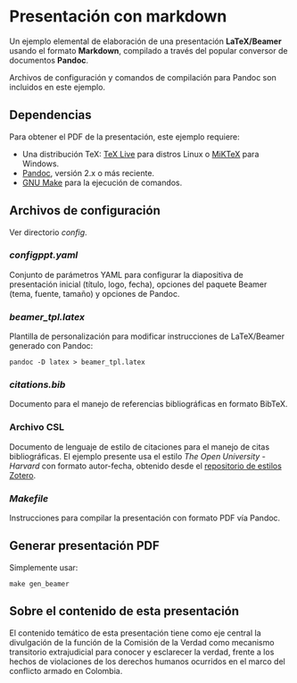 # Presentación con markdown
Un ejemplo elemental de elaboración de una presentación
**LaTeX/Beamer** usando el formato **Markdown**, compilado a través
del popular conversor de documentos **Pandoc**.

Archivos de configuración y comandos de compilación para Pandoc son
incluidos en este ejemplo.

## Dependencias
Para obtener el PDF de la presentación, este ejemplo requiere:

- Una distribución TeX: [TeX Live](https://tug.org/texlive/) para
  distros Linux o [MiKTeX](https://miktex.org/) para Windows.
- [Pandoc](https://pandoc.org/), versión 2.x o más reciente.
- [GNU Make](https://www.gnu.org/software/make/) para la ejecución de
  comandos.

## Archivos de configuración
Ver directorio _config_.

### _configppt.yaml_
Conjunto de parámetros YAML para configurar la diapositiva de
presentación inicial (título, logo, fecha), opciones del paquete
Beamer (tema, fuente, tamaño) y opciones de Pandoc.

### _beamer_tpl.latex_
Plantilla de personalización para modificar instrucciones de
LaTeX/Beamer generado con Pandoc:

	pandoc -D latex > beamer_tpl.latex

### _citations.bib_
Documento para el manejo de referencias bibliográficas en formato
BibTeX.

### Archivo CSL
Documento de lenguaje de estilo de citaciones para el manejo de citas
bibliográficas. El ejemplo presente usa el estilo _The Open
University - Harvard_ con formato autor-fecha, obtenido desde el
[repositorio de estilos
Zotero](https://www.zotero.org/styles/the-open-university-harvard).

### _Makefile_
Instrucciones para compilar la presentación con formato PDF vía
Pandoc.

## Generar presentación PDF
Simplemente usar:

	make gen_beamer

## Sobre el contenido de esta presentación
El contenido temático de esta presentación tiene como eje central la
divulgación de la función de la Comisión de la Verdad como mecanismo
transitorio extrajudicial para conocer y esclarecer la verdad, frente
a los hechos de violaciones de los derechos humanos ocurridos en el
marco del conflicto armado en Colombia.
